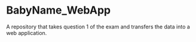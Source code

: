 # BabyName_WebApp
A repository that takes question 1 of the exam and transfers the data into a web application. 
